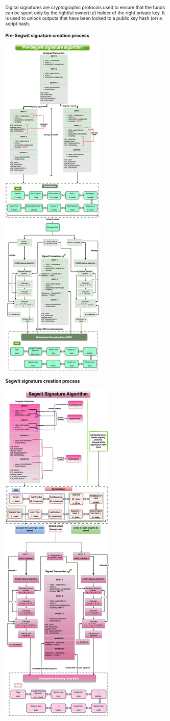 Digital signatures are cryptographic protocols used to ensure that the funds can be spent only by the rightful owner(i.e) holder of the right private key. It is used to unlock outputs that have been locked to a public key hash (or) a script hash. 
#### Pre-Segwit signature creation process <br>
![](images/presegwit_signing.jpg)

#### Segwit signature creation process <br>
![](images/segwit_signing.jpg)